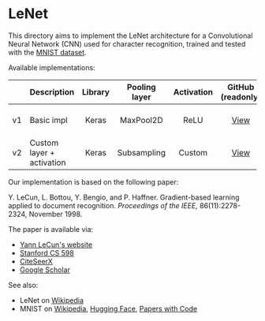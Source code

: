 # LeNet

This directory aims to implement the LeNet architecture for a Convolutional
Neural Network (CNN) used for character recognition, trained and tested with the
[MNIST dataset][mnist-tf].

Available implementations:

|     | Description    | Library | Pooling<br/>layer | Activation | GitHub<br/>(readonly) | Colab | Binder |
|:---:| -------------- |:-------:|:-----------------:|:----------:|:---------------------:|:-----:|:------:|
| v1 | Basic impl | Keras | MaxPool2D | ReLU | [View][github-basic] | [![Open In Colab][colab-badge]][colab-basic] | [![Open in Binder][binder-badge]][binder-basic] |
| v2 | Custom layer + activation | Keras | Subsampling | Custom | [View][github-subsampling] | [![Open In Colab][colab-badge]][colab-subsampling] | [![Open in Binder][binder-badge]][binder-subsampling] |

Our implementation is based on the following paper:

Y. LeCun, L. Bottou, Y. Bengio, and P. Haffner. Gradient-based learning applied
to document recognition. _Proceedings of the IEEE,_ 86(11):2278-2324, November
1998.

The paper is available via:

* [Yann LeCun's website](http://yann.lecun.com/exdb/publis/pdf/lecun-98.pdf)
* [Stanford CS 598](http://vision.stanford.edu/cs598_spring07/papers/Lecun98.pdf)
* [CiteSeerX](http://citeseerx.ist.psu.edu/viewdoc/summary?doi=10.1.1.138.1115)
* [Google Scholar][lenet-google-scholar]

See also:

* LeNet on [Wikipedia][lenet-wikipedia]
* MNIST on [Wikipedia][mnist-wikipedia], [Hugging Face][mnist-hf], [Papers with Code][mnist-pwc]

[colab-badge]: https://colab.research.google.com/assets/colab-badge.svg
[binder-badge]: https://static.mybinder.org/badge_logo.svg

[github-basic]: LeNet_v1_basic_impl_in_Keras.ipynb
[colab-basic]: https://colab.research.google.com/github/mbrukman/reimplementing-ml-papers/blob/main/lenet/LeNet_v1_basic_impl_in_Keras.ipynb
[binder-basic]: https://mybinder.org/v2/gh/mbrukman/reimplementing-ml-papers/main?filepath=lenet/LeNet_v1_basic_impl_in_Keras.ipynb

[github-subsampling]: LeNet_v2_custom_Subsampling_layer_and_activation_in_Keras.ipynb
[colab-subsampling]: https://colab.research.google.com/github/mbrukman/reimplementing-ml-papers/blob/main/lenet/LeNet_v2_custom_Subsampling_layer_and_activation_in_Keras.ipynb
[binder-subsampling]: https://mybinder.org/v2/gh/mbrukman/reimplementing-ml-papers/main?filepath=lenet/LeNet_v2_custom_Subsampling_layer_and_activation_in_Keras.ipynb

[lenet-google-scholar]: https://scholar.google.com/citations?view_op=view_citation&hl=en&user=WLN3QrAAAAAJ&citation_for_view=WLN3QrAAAAAJ:u5HHmVD_uO8C
[lenet-wikipedia]: https://en.wikipedia.org/wiki/LeNet

[mnist-hf]: https://huggingface.co/datasets/mnist
[mnist-pwc]: https://paperswithcode.com/dataset/mnist
[mnist-tf]: https://www.tensorflow.org/datasets/catalog/mnist
[mnist-wikipedia]: https://en.wikipedia.org/wiki/MNIST_database
